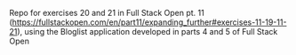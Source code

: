 Repo for exercises 20 and 21 in Full Stack Open pt. 11
(https://fullstackopen.com/en/part11/expanding_further#exercises-11-19-11-21),
using the Bloglist application developed in parts 4 and 5 of Full
Stack Open

